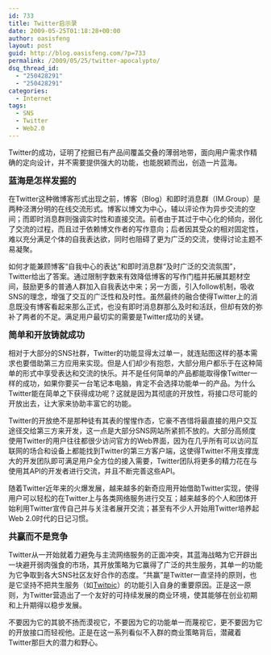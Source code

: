 ```yaml
---
id: 733
title: Twitter启示录
date: 2009-05-25T01:18:28+00:00
author: oasisfeng
layout: post
guid: http://blog.oasisfeng.com/?p=733
permalink: /2009/05/25/twitter-apocalypto/
dsq_thread_id:
  - "250428291"
  - "250428291"
categories:
  - Internet
tags:
  - SNS
  - Twitter
  - Web2.0
---
```

Twitter的成功，证明了挖掘已有产品间覆盖交叠的薄弱地带，面向用户需求作精确的定向设计，并不需要提供强大的功能，也能脱颖而出，创造一片蓝海。

<big><b>蓝海是怎样发掘的</b></big>

在Twitter这种微博客形式出现之前，博客（Blog）和即时消息群（IM.Group）是两种泾渭分明的在线交流形式。博客以博文为中心，辅以评论作为异步交流的空间；而即时消息群则强调实时性和直接交流。前者由于其过于中心化的倾向，弱化了交流的过程，而且过于依赖博文作者的写作意向；后者因其受众的相对固定性，难以充分满足个体的自我表达欲，同时也阻碍了更为广泛的交流，使得讨论主题不易凝聚。

如何才能兼顾博客“自我中心的表达”和即时消息群“及时广泛的交流氛围”，Twitter给出了答案。通过限制字数来有效降低博客的写作门槛并拓展其题材空间，鼓励更多的普通人群加入自我表达中来；另一方面，引入follow机制，吸收SNS的理念，增强了交互的广泛性和及时性。虽然最终的融合使得Twitter上的消息既没有博客看起来那么正式，也没有即时消息群那么及时和活跃，但却有效的弥补了两者的不足。满足用户最切实的需要是Twitter成功的关键。

<big><b>简单和开放铸就成功</b></big>

<!--more-->相对于大部分的SNS社群，Twitter的功能显得太过单一，就连贴图这样的基本需求也要借助第三方应用来实现。但是人们却少有抱怨，大部分用户都乐于在这种简单的形式中享受表达和交流的快乐。并不是任何简单的产品都能取得像Twitter一样的成功，如果你要买一台笔记本电脑，肯定不会选择功能单一的产品。为什么Twitter能在简单之下获得成功呢？这就是因为其彻底的开放性，将接口尽可能的开放出去，让大家来协助丰富它的功能。

Twitter的开放绝不是那种徒有其表的惺惺作态，它豪不吝惜将最直接的用户交互途径交给第三方来开发，这一点是大部分SNS网站所紧抓不放的。大部分高频度使用Twitter的用户往往都很少访问官方的Web界面，因为在几乎所有可以访问互联网的场合和设备上都能找到Twitter的第三方客户端，这使得Twitter不用支撑庞大的开发团队即可满足用户全方位的接入需要，Twitter团队将更多的精力花在与使用其API的开发者进行交流，并且不断完善这些API。

随着Twitter近年来的火爆发展，越来越多的新奇应用开始借助Twitter实现，使得用户可以轻松的在Twitter上与各类网络服务进行交互；越来越多的个人和团体开始利用Twitter宣传自己并与关注者展开交流；甚至有不少人开始用Twitter培养起Web 2.0时代的日记习惯。

<big><b>共赢而不是竞争</b></big>

Twitter从一开始就着力避免与主流网络服务的正面冲突，其蓝海战略为它开辟出一块避开弱肉强食的市场，其开放策略为它赢得了广泛的共生服务，其单一的功能为它争取到各大SNS社区友好合作的态度。“共赢”是Twitter一直坚持的原则，也是它坚持不把共生服务（如[Twitpic](http://twitpic.com)）的功能引入自身的重要原因。正是这一原则，为Twitter营造出了一个友好的可持续发展的商业环境，使其能够在创业初期和上升期得以稳步发展。

不要因为它的其貌不扬而漠视它，不要因为它的功能单一而蔑视它，更不要因为它的开放接口而轻视他。正是在这一系列看似不入群的商业策略背后，潜藏着Twitter那巨大的潜力和野心。